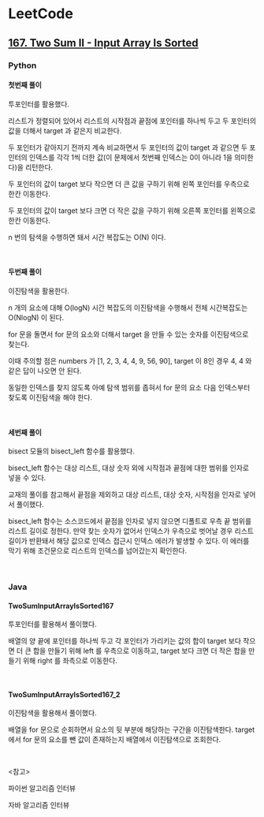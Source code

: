 # LeetCode

## [167. Two Sum II - Input Array Is Sorted](https://leetcode.com/problems/two-sum-ii-input-array-is-sorted/)

### Python

#### 첫번째 풀이

투포인터를 활용했다. 

리스트가 정렬되어 있어서 리스트의 시작점과 끝점에 포인터를 하나씩 두고 두 포인터의 값을 더해서 target 과 같은지 비교한다.

두 포인터가 같아지기 전까지 계속 비교하면서 두 포인터의 값이 target 과 같으면 두 포인터의 인덱스를 각각 1씩 더한 값(이 문제에서 첫번째 인덱스는 0이 아니라 1을 의미한다)을 리턴한다. 

두 포인터의 값이 target 보다 작으면 더 큰 값을 구하기 위해 왼쪽 포인터를 우측으로 한칸 이동한다. 

두 포인터의 값이 target 보다 크면 더 작은 값을 구하기 위해 오른쪽 포인터를 왼쪽으로 한칸 이동한다.

n 번의 탐색을 수행하면 돼서 시간 복잡도는 O(N) 이다.

<br>

#### 두번째 풀이

이진탐색을 활용한다.

n 개의 요소에 대해 O(logN) 시간 복잡도의 이진탐색을 수행해서 전체 시간복잡도는 O(NlogN) 이 된다. 

for 문을 돌면서 for 문의 요소와 더해서 target 을 만들 수 있는 숫자를 이진탐색으로 찾는다.

이때 주의할 점은 numbers 가 [1, 2, 3, 4, 4, 9, 56, 90], target 이 8인 경우 4, 4 와 같은 답이 나오면 안 된다.

동일한 인덱스를 찾지 않도록 아예 탐색 범위를 좁혀서 for 문의 요소 다음 인덱스부터 찾도록 이진탐색을 해야 한다.

<br>

#### 세번째 풀이

bisect 모듈의 bisect_left 함수를 활용했다.

bisect_left 함수는 대상 리스트, 대상 숫자 외에 시작점과 끝점에 대한 범위를 인자로 넣을 수 있다.

교재의 풀이를 참고해서 끝점을 제외하고 대상 리스트, 대상 숫자, 시작점을 인자로 넣어서 풀이했다.

bisect_left 함수는 소스코드에서 끝점을 인자로 넣지 않으면 디폴트로 우측 끝 범위를 리스트 길이로 정한다. 만약 찾는 숫자가 없어서 인덱스가 우측으로 벗어날 경우 리스트 길이가 반환돼서 해당 값으로 인덱스 접근시 인덱스 에러가 발생할 수 있다. 이 에러를 막기 위해 조건문으로 리스트의 인덱스를 넘어갔는지 확인한다.

<br>

### Java

#### TwoSumInputArrayIsSorted167

투포인터를 활용해서 풀이했다.

배열의 양 끝에 포인터를 하나씩 두고 각 포인터가 가리키는 값의 합이 target 보다 작으면 더 큰 합을 만들기 위해 left 를 우측으로 이동하고, target 보다 크면 더 작은 합을 만들기 위해 right 를 좌측으로 이동한다.

<br>

#### TwoSumInputArrayIsSorted167_2

이진탐색을 활용해서 풀이했다.

배열을 for 문으로 순회하면서 요소의 뒷 부분에 해당하는 구간을 이진탐색한다. target 에서 for 문의 요소를 뺀 값이 존재하는지 배열에서 이진탐색으로 조회한다.

<br>

<참고>

파이썬 알고리즘 인터뷰

자바 알고리즘 인터뷰